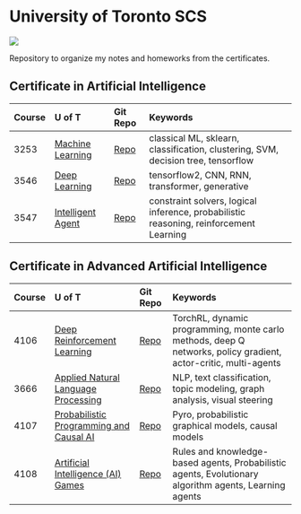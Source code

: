 # University of Toronto SCS
![](https://learn.utoronto.ca/themes/custom/de_theme/logo.svg)

Repository to organize my notes and homeworks from the certificates.

## Certificate in Artificial Intelligence

| Course | U of T | Git Repo | Keywords |
| :----- | :----- | :------- | :------- |
| 3253 | [Machine Learning](https://learn.utoronto.ca/programs-courses/courses/3253-machine-learning) | [Repo](https://github.com/beavershield/3253_MachineLearning) | classical ML, sklearn, classification, clustering, SVM, decision tree, tensorflow |
| 3546 | [Deep Learning](https://learn.utoronto.ca/programs-courses/courses/3546-deep-learning) | [Repo]() | tensorflow2, CNN, RNN, transformer, generative |
| 3547 | [Intelligent Agent](https://learn.utoronto.ca/programs-courses/courses/3547-intelligent-agents) | [Repo]() | constraint solvers, logical inference, probabilistic reasoning, reinforcement Learning |

## Certificate in Advanced Artificial Intelligence

| Course | U of T | Git Repo | Keywords |
| :----- | :----- | :------- | :------- |
| 4106 | [Deep Reinforcement Learning](https://learn.utoronto.ca/programs-courses/courses/4106-deep-reinforcement-learning) | [Repo]() | TorchRL, dynamic programming, monte carlo methods, deep Q networks, policy gradient, actor-critic, multi-agents |
| 3666 | [Applied Natural Language Processing](https://learn.utoronto.ca/programs-courses/courses/3666-applied-natural-language-processing) | [Repo]() | NLP, text classification, topic modeling, graph analysis, visual steering |
| 4107 | [Probabilistic Programming and Causal AI](https://learn.utoronto.ca/programs-courses/courses/4107-probabilistic-programming-and-causal-ai) | [Repo]() | Pyro, probabilistic graphical models, causal models |
| 4108 | [Artificial Intelligence (AI) Games](https://learn.utoronto.ca/programs-courses/courses/4108-artificial-intelligence-ai-games) | [Repo]() | Rules and knowledge-based agents, Probabilistic agents, Evolutionary algorithm agents, Learning agents |
